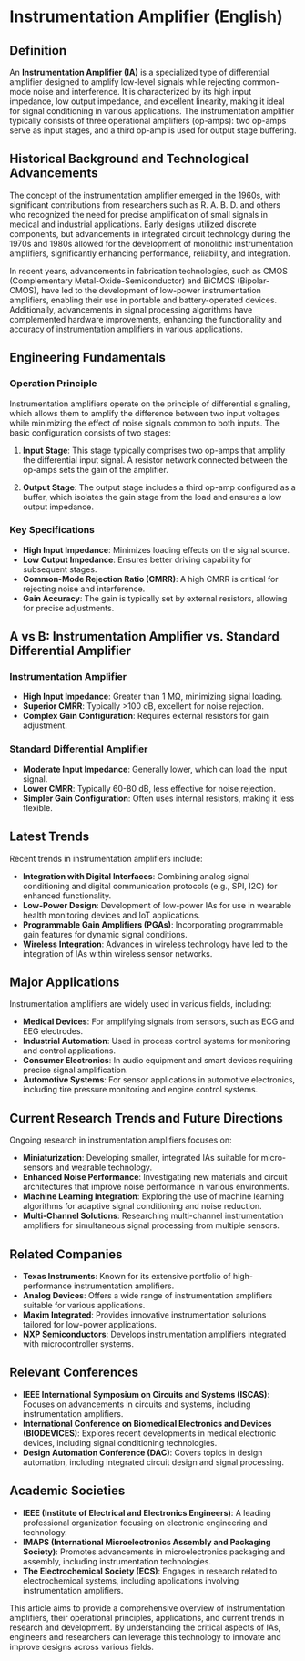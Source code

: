 # Instrumentation Amplifier (English)

## Definition

An **Instrumentation Amplifier (IA)** is a specialized type of differential amplifier designed to amplify low-level signals while rejecting common-mode noise and interference. It is characterized by its high input impedance, low output impedance, and excellent linearity, making it ideal for signal conditioning in various applications. The instrumentation amplifier typically consists of three operational amplifiers (op-amps): two op-amps serve as input stages, and a third op-amp is used for output stage buffering.

## Historical Background and Technological Advancements

The concept of the instrumentation amplifier emerged in the 1960s, with significant contributions from researchers such as R. A. B. D. and others who recognized the need for precise amplification of small signals in medical and industrial applications. Early designs utilized discrete components, but advancements in integrated circuit technology during the 1970s and 1980s allowed for the development of monolithic instrumentation amplifiers, significantly enhancing performance, reliability, and integration.

In recent years, advancements in fabrication technologies, such as CMOS (Complementary Metal-Oxide-Semiconductor) and BiCMOS (Bipolar-CMOS), have led to the development of low-power instrumentation amplifiers, enabling their use in portable and battery-operated devices. Additionally, advancements in signal processing algorithms have complemented hardware improvements, enhancing the functionality and accuracy of instrumentation amplifiers in various applications.

## Engineering Fundamentals

### Operation Principle

Instrumentation amplifiers operate on the principle of differential signaling, which allows them to amplify the difference between two input voltages while minimizing the effect of noise signals common to both inputs. The basic configuration consists of two stages:

1. **Input Stage**: This stage typically comprises two op-amps that amplify the differential input signal. A resistor network connected between the op-amps sets the gain of the amplifier.

2. **Output Stage**: The output stage includes a third op-amp configured as a buffer, which isolates the gain stage from the load and ensures a low output impedance.

### Key Specifications

- **High Input Impedance**: Minimizes loading effects on the signal source.
- **Low Output Impedance**: Ensures better driving capability for subsequent stages.
- **Common-Mode Rejection Ratio (CMRR)**: A high CMRR is critical for rejecting noise and interference.
- **Gain Accuracy**: The gain is typically set by external resistors, allowing for precise adjustments.

## A vs B: Instrumentation Amplifier vs. Standard Differential Amplifier

### Instrumentation Amplifier

- **High Input Impedance**: Greater than 1 MΩ, minimizing signal loading.
- **Superior CMRR**: Typically >100 dB, excellent for noise rejection.
- **Complex Gain Configuration**: Requires external resistors for gain adjustment.

### Standard Differential Amplifier

- **Moderate Input Impedance**: Generally lower, which can load the input signal.
- **Lower CMRR**: Typically 60-80 dB, less effective for noise rejection.
- **Simpler Gain Configuration**: Often uses internal resistors, making it less flexible.

## Latest Trends

Recent trends in instrumentation amplifiers include:

- **Integration with Digital Interfaces**: Combining analog signal conditioning and digital communication protocols (e.g., SPI, I2C) for enhanced functionality.
- **Low-Power Design**: Development of low-power IAs for use in wearable health monitoring devices and IoT applications.
- **Programmable Gain Amplifiers (PGAs)**: Incorporating programmable gain features for dynamic signal conditions.
- **Wireless Integration**: Advances in wireless technology have led to the integration of IAs within wireless sensor networks.

## Major Applications

Instrumentation amplifiers are widely used in various fields, including:

- **Medical Devices**: For amplifying signals from sensors, such as ECG and EEG electrodes.
- **Industrial Automation**: Used in process control systems for monitoring and control applications.
- **Consumer Electronics**: In audio equipment and smart devices requiring precise signal amplification.
- **Automotive Systems**: For sensor applications in automotive electronics, including tire pressure monitoring and engine control systems.

## Current Research Trends and Future Directions

Ongoing research in instrumentation amplifiers focuses on:

- **Miniaturization**: Developing smaller, integrated IAs suitable for micro-sensors and wearable technology.
- **Enhanced Noise Performance**: Investigating new materials and circuit architectures that improve noise performance in various environments.
- **Machine Learning Integration**: Exploring the use of machine learning algorithms for adaptive signal conditioning and noise reduction.
- **Multi-Channel Solutions**: Researching multi-channel instrumentation amplifiers for simultaneous signal processing from multiple sensors.

## Related Companies

- **Texas Instruments**: Known for its extensive portfolio of high-performance instrumentation amplifiers.
- **Analog Devices**: Offers a wide range of instrumentation amplifiers suitable for various applications.
- **Maxim Integrated**: Provides innovative instrumentation solutions tailored for low-power applications.
- **NXP Semiconductors**: Develops instrumentation amplifiers integrated with microcontroller systems.

## Relevant Conferences

- **IEEE International Symposium on Circuits and Systems (ISCAS)**: Focuses on advancements in circuits and systems, including instrumentation amplifiers.
- **International Conference on Biomedical Electronics and Devices (BIODEVICES)**: Explores recent developments in medical electronic devices, including signal conditioning technologies.
- **Design Automation Conference (DAC)**: Covers topics in design automation, including integrated circuit design and signal processing.

## Academic Societies

- **IEEE (Institute of Electrical and Electronics Engineers)**: A leading professional organization focusing on electronic engineering and technology.
- **IMAPS (International Microelectronics Assembly and Packaging Society)**: Promotes advancements in microelectronics packaging and assembly, including instrumentation technologies.
- **The Electrochemical Society (ECS)**: Engages in research related to electrochemical systems, including applications involving instrumentation amplifiers.

This article aims to provide a comprehensive overview of instrumentation amplifiers, their operational principles, applications, and current trends in research and development. By understanding the critical aspects of IAs, engineers and researchers can leverage this technology to innovate and improve designs across various fields.